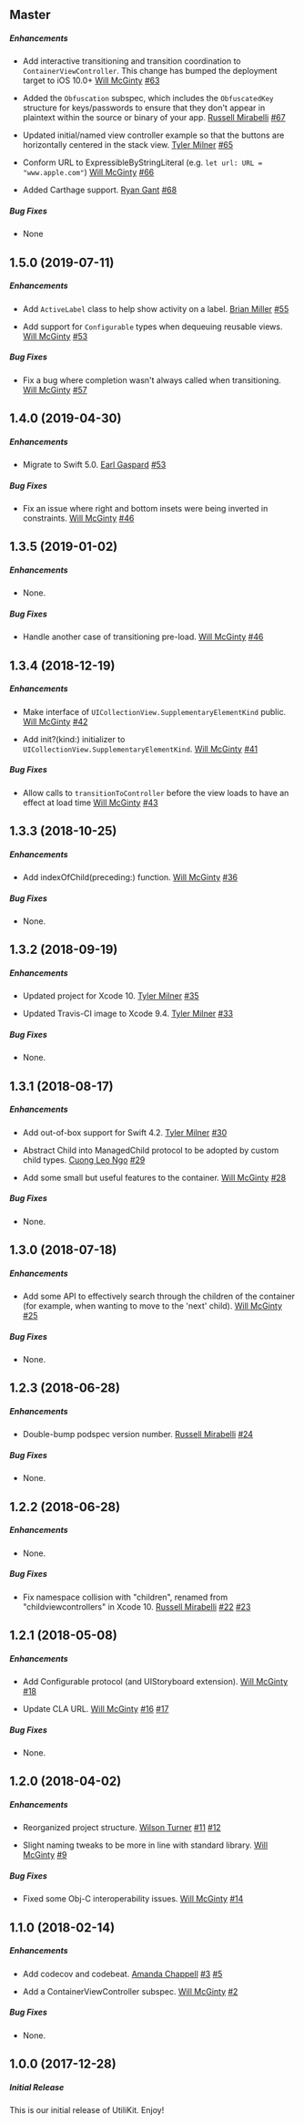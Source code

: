 ## Master

##### Enhancements

* Add interactive transitioning and transition coordination to `ContainerViewController`. This change has bumped the deployment target to iOS 10.0+
[Will McGinty](https://github.com/willmcginty)
[#63](https://github.com/BottleRocketStudios/iOS-UtiliKit/pull/63)

* Added the `Obfuscation` subspec, which includes the `ObfuscatedKey` structure for keys/passwords to ensure that 
they don't appear in plaintext within the source or binary of your app.
[Russell Mirabelli](https://github.com/rmirabelli)
[#67](https://github.com/BottleRocketStudios/iOS-UtiliKit/pull/67)

* Updated initial/named view controller example so that the buttons are horizontally centered in the stack view.
[Tyler Milner](https://github.com/tylermilner)
[#65](https://github.com/BottleRocketStudios/iOS-UtiliKit/pull/65)

* Conform URL to ExpressibleByStringLiteral (e.g. `let url: URL = "www.apple.com"`)
[Will McGinty](https://github.com/willmcginty)
[#66](https://github.com/BottleRocketStudios/iOS-UtiliKit/pull/66)

* Added Carthage support.
[Ryan Gant](https://github.com/ganttastic)
[#68](https://github.com/BottleRocketStudios/iOS-UtiliKit/pull/68)

##### Bug Fixes

* None


## 1.5.0 (2019-07-11)

##### Enhancements

* Add `ActiveLabel` class to help show activity on a label.
[Brian Miller](https://github.com/JobsIsMyHomeboy)
[#55](https://github.com/BottleRocketStudios/iOS-UtiliKit/pull/55)

* Add support for `Configurable` types when dequeuing reusable views.
[Will McGinty](https://github.com/willmcginty)
[#53](https://github.com/BottleRocketStudios/iOS-UtiliKit/pull/58)

##### Bug Fixes

* Fix a bug where completion wasn't always called when transitioning.
[Will McGinty](https://github.com/willmcginty)
[#57](https://github.com/BottleRocketStudios/iOS-UtiliKit/pull/57)


## 1.4.0 (2019-04-30)

##### Enhancements

* Migrate to Swift 5.0.
[Earl Gaspard](https://github.com/earlgaspard)
[#53](https://github.com/BottleRocketStudios/iOS-UtiliKit/pull/53)

##### Bug Fixes

* Fix an issue where right and bottom insets were being inverted in constraints.
[Will McGinty](https://github.com/willmcginty)
[#46](https://github.com/BottleRocketStudios/iOS-UtiliKit/pull/50)


## 1.3.5 (2019-01-02)

##### Enhancements

* None.

##### Bug Fixes

* Handle another case of transitioning pre-load.
[Will McGinty](https://github.com/willmcginty)
[#46](https://github.com/BottleRocketStudios/iOS-UtiliKit/pull/46)


## 1.3.4 (2018-12-19)

##### Enhancements

* Make interface of `UICollectionView.SupplementaryElementKind` public.
[Will McGinty](https://github.com/willmcginty)
[#42](https://github.com/BottleRocketStudios/iOS-UtiliKit/pull/42)

* Add init?(kind:) initializer to `UICollectionView.SupplementaryElementKind`.
[Will McGinty](https://github.com/willmcginty)
[#41](https://github.com/BottleRocketStudios/iOS-UtiliKit/pull/41)

##### Bug Fixes

* Allow calls to `transitionToController` before the view loads to have an effect at load time
[Will McGinty](https://github.com/willmcginty)
[#43](https://github.com/BottleRocketStudios/iOS-UtiliKit/pull/43)


## 1.3.3 (2018-10-25)

##### Enhancements

* Add indexOfChild(preceding:) function.
[Will McGinty](https://github.com/willmcginty)
[#36](https://github.com/BottleRocketStudios/iOS-UtiliKit/pull/36)

##### Bug Fixes

* None.


## 1.3.2 (2018-09-19)

##### Enhancements

* Updated project for Xcode 10.
  [Tyler Milner](https://github.com/tylermilner)
  [#35](https://github.com/BottleRocketStudios/iOS-UtiliKit/pull/35)

* Updated Travis-CI image to Xcode 9.4.
  [Tyler Milner](https://github.com/tylermilner)
  [#33](https://github.com/BottleRocketStudios/iOS-UtiliKit/pull/33)

##### Bug Fixes

* None.


## 1.3.1 (2018-08-17)

##### Enhancements

* Add out-of-box support for Swift 4.2.
  [Tyler Milner](https://github.com/tylermilner)
  [#30](https://github.com/BottleRocketStudios/iOS-UtiliKit/pull/30)

* Abstract Child into ManagedChild protocol to be adopted by custom child types.
  [Cuong Leo Ngo](https://github.com/ngocholo)
  [#29](https://github.com/BottleRocketStudios/iOS-UtiliKit/pull/29)

* Add some small but useful features to the container.
  [Will McGinty](https://github.com/wmcginty)
  [#28](https://github.com/BottleRocketStudios/iOS-UtiliKit/pull/28)

##### Bug Fixes

* None.


## 1.3.0 (2018-07-18)

##### Enhancements

* Add some API to effectively search through the children of the container (for example, when wanting to move to the 'next' child).
  [Will McGinty](https://github.com/wmcginty)
  [#25](https://github.com/BottleRocketStudios/iOS-UtiliKit/pull/25)

##### Bug Fixes

* None.


## 1.2.3 (2018-06-28)

##### Enhancements

* Double-bump podspec version number.
  [Russell Mirabelli](https://github.com/rmirabelli)
  [#24](https://github.com/BottleRocketStudios/iOS-UtiliKit/pull/24)

##### Bug Fixes

* None.


## 1.2.2 (2018-06-28)

##### Enhancements

* None.

##### Bug Fixes

* Fix namespace collision with "children", renamed from "childviewcontrollers" in Xcode 10.
  [Russell Mirabelli](https://github.com/rmirabelli)
  [#22](https://github.com/BottleRocketStudios/iOS-UtiliKit/issues/22)
  [#23](https://github.com/BottleRocketStudios/iOS-UtiliKit/pull/23)


## 1.2.1 (2018-05-08)

##### Enhancements

* Add Configurable protocol (and UIStoryboard extension).
  [Will McGinty](https://github.com/wmcginty)
  [#18](https://github.com/BottleRocketStudios/iOS-UtiliKit/pull/18)

* Update CLA URL.
  [Will McGinty](https://github.com/wmcginty)
  [#16](https://github.com/BottleRocketStudios/iOS-UtiliKit/issues/16)
  [#17](https://github.com/BottleRocketStudios/iOS-UtiliKit/pull/17)

##### Bug Fixes

* None.


## 1.2.0 (2018-04-02)

##### Enhancements

* Reorganized project structure.
  [Wilson Turner](https://github.com/WSTurner)
  [#11](https://github.com/BottleRocketStudios/iOS-UtiliKit/pull/11)
  [#12](https://github.com/BottleRocketStudios/iOS-UtiliKit/pull/12)

* Slight naming tweaks to be more in line with standard library.
  [Will McGinty](https://github.com/wmcginty)
  [#9](https://github.com/BottleRocketStudios/iOS-UtiliKit/pull/9)

##### Bug Fixes

* Fixed some Obj-C interoperability issues.
  [Will McGinty](https://github.com/wmcginty)
  [#14](https://github.com/BottleRocketStudios/iOS-UtiliKit/pull/14)


## 1.1.0 (2018-02-14)

##### Enhancements

* Add codecov and codebeat.
  [Amanda Chappell](https://github.com/achappell)
  [#3](https://github.com/BottleRocketStudios/iOS-UtiliKit/issues/3)
  [#5](https://github.com/BottleRocketStudios/iOS-UtiliKit/pull/5)

* Add a ContainerViewController subspec.
  [Will McGinty](https://github.com/wmcginty)
  [#2](https://github.com/BottleRocketStudios/iOS-UtiliKit/pull/2)

##### Bug Fixes

* None.


## 1.0.0 (2017-12-28)

##### Initial Release

This is our initial release of UtiliKit. Enjoy!
